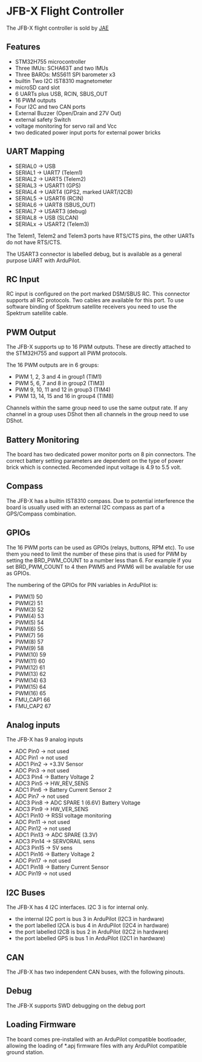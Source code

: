 # JFB-X Flight Controller

The JFB-X flight controller is sold by [JAE](https://www.jae.com/Motion_Sensor_Control/eVTOL/FlightController/)

## Features

 - STM32H755 microcontroller
 - Three IMUs: SCHA63T and two IMUs
 - Three BAROs: MS5611 SPI barometer x3
 - builtin Two I2C IST8310 magnetometer
 - microSD card slot
 - 6 UARTs plus USB, RCIN, SBUS_OUT
 - 16 PWM outputs
 - Four I2C and two CAN ports
 - External Buzzer (Open/Drain and 27V Out)
 - external safety Switch
 - voltage monitoring for servo rail and Vcc
 - two dedicated power input ports for external power bricks

## UART Mapping

 - SERIAL0 -> USB
 - SERIAL1 -> UART7  (Telem1)
 - SERIAL2 -> UART5  (Telem2)
 - SERIAL3 -> USART1 (GPS)
 - SERIAL4 -> UART4  (GPS2, marked UART/I2CB)
 - SERIAL5 -> USART6 (RCIN)
 - SERIAL6 -> UART8  (SBUS_OUT)
 - SERIAL7 -> USART3 (debug)
 - SERIAL8 -> USB    (SLCAN)
 - SERIALx -> USART2 (Telem3)


The Telem1, Telem2 and Telem3 ports have RTS/CTS pins, the other UARTs do not
have RTS/CTS.

The USART3 connector is labelled debug, but is available as a general
purpose UART with ArduPilot.

## RC Input
 
RC input is configured on the port marked DSM/SBUS RC. This connector
supports all RC protocols. Two cables are available for this port. To
use software binding of Spektrum satellite receivers you need to use
the Spektrum satellite cable.

## PWM Output

The JFB-X supports up to 16 PWM outputs. 
These are directly attached to the STM32H755 and support all
PWM protocols.

The 16 PWM outputs are in 6 groups:
 - PWM  1,  2,  3 and  4 in group1 (TIM1)
 - PWM  5,  6,  7 and  8 in group2 (TIM3)
 - PWM  9, 10, 11 and 12 in group3 (TIM4)
 - PWM 13, 14, 15 and 16 in group4 (TIM8)

Channels within the same group need to use the same output rate. If
any channel in a group uses DShot then all channels in the group need
to use DShot.

## Battery Monitoring

The board has two dedicated power monitor ports on 8 pin
connectors. The correct battery setting parameters are dependent on
the type of power brick which is connected.
Recomended input voltage is 4.9 to 5.5 volt.

## Compass

The JFB-X has a builtin IST8310 compass. Due to potential
interference the board is usually used with an external I2C compass as
part of a GPS/Compass combination.

## GPIOs

The 16 PWM ports can be used as GPIOs (relays, buttons, RPM etc). To
use them you need to limit the number of these pins that is used for
PWM by setting the BRD_PWM_COUNT to a number less than 6. For example
if you set BRD_PWM_COUNT to 4 then PWM5 and PWM6 will be available for
use as GPIOs.

The numbering of the GPIOs for PIN variables in ArduPilot is:
 - PWM(1)  50
 - PWM(2)  51
 - PWM(3)  52
 - PWM(4)  53
 - PWM(5)  54
 - PWM(6)  55
 - PWM(7)  56
 - PWM(8)  57
 - PWM(9)  58
 - PWM(10) 59
 - PWM(11) 60
 - PWM(12) 61
 - PWM(13) 62
 - PWM(14) 63
 - PWM(15) 64
 - PWM(16) 65
 - FMU_CAP1 66
 - FMU_CAP2 67
 

## Analog inputs

The JFB-X has 9 analog inputs
 - ADC  Pin0  -> not used
 - ADC  Pin1  -> not used
 - ADC1 Pin2  -> +3.3V Sensor
 - ADC  Pin3  -> not used
 - ADC3 Pin4  -> Battery Voltage 2
 - ADC3 Pin5  -> HW_REV_SENS
 - ADC1 Pin6  -> Battery Current Sensor 2
 - ADC  Pin7  -> not used
 - ADC3 Pin8  -> ADC SPARE 1 (6.6V) Battery Voltage
 - ADC3 Pin9  -> HW_VER_SENS
 - ADC1 Pin10 -> RSSI voltage monitoring
 - ADC  Pin11 -> not used
 - ADC  Pin12 -> not used
 - ADC1 Pin13 -> ADC SPARE (3.3V)
 - ADC3 Pin14 -> SERVORAIL sens
 - ADC3 Pin15 -> 5V sens
 - ADC1 Pin16 -> Battery Voltage 2
 - ADC  Pin17 -> not used
 - ADC1 Pin18 -> Battery Current Sensor
 - ADC  Pin19 -> not used

## I2C Buses

The JFB-X has 4 I2C interfaces.
I2C 3 is for internal only.
 - the internal I2C port  is bus 3 in ArduPilot (I2C3 in hardware)
 - the port labelled I2CA is bus 4 in ArduPilot (I2C4 in hardware)
 - the port labelled I2CB is bus 2 in ArduPilot (I2C2 in hardware)
 - the port labelled GPS  is bus 1 in ArduPilot (I2C1 in hardware)

## CAN

The JFB-X has two independent CAN buses, with the following pinouts.

## Debug

The JFB-X supports SWD debugging on the debug port

## Loading Firmware

The board comes pre-installed with an ArduPilot compatible bootloader,
allowing the loading of *.apj firmware files with any ArduPilot
compatible ground station.
